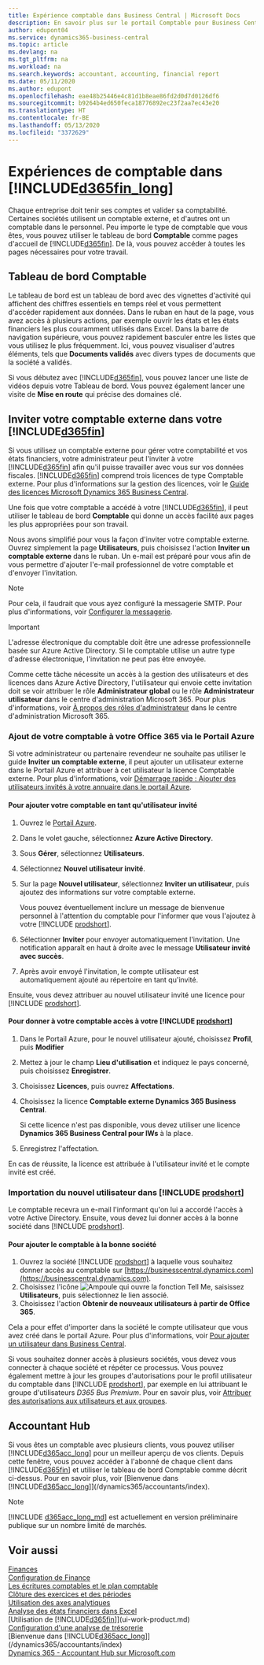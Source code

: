 ```yaml
---
title: Expérience comptable dans Business Central | Microsoft Docs
description: En savoir plus sur le portail Comptable pour Business Central et le tableau de bord Comptable qui prend en charge les comptables internes et externes de la société du client.
author: edupont04
ms.service: dynamics365-business-central
ms.topic: article
ms.devlang: na
ms.tgt_pltfrm: na
ms.workload: na
ms.search.keywords: accountant, accounting, financial report
ms.date: 05/11/2020
ms.author: edupont
ms.openlocfilehash: eae48b25446e4c81d1b8eae86fd2d0d7d0126df6
ms.sourcegitcommit: b9264b4ed650feca18776892ec23f2aa7ec43e20
ms.translationtype: HT
ms.contentlocale: fr-BE
ms.lasthandoff: 05/13/2020
ms.locfileid: "3372629"
---
```

# <a name="accountant-experiences-in-d365fin_long"></a>Expériences de comptable dans [!INCLUDE[d365fin_long](includes/d365fin_long_md.md)]
Chaque entreprise doit tenir ses comptes et valider sa comptabilité. Certaines sociétés utilisent un comptable externe, et d'autres ont un comptable dans le personnel. Peu importe le type de comptable que vous êtes, vous pouvez utiliser le tableau de bord **Comptable** comme pages d'accueil de [!INCLUDE[d365fin](includes/d365fin_md.md)]. De là, vous pouvez accéder à toutes les pages nécessaires pour votre travail.  

## <a name="accountant-role-center"></a>Tableau de bord Comptable
Le tableau de bord est un tableau de bord avec des vignettes d'activité qui affichent des chiffres essentiels en temps réel et vous permettent d'accéder rapidement aux données. Dans le ruban en haut de la page, vous avez accès à plusieurs actions, par exemple ouvrir les états et les états financiers les plus couramment utilisés dans Excel. Dans la barre de navigation supérieure, vous pouvez rapidement basculer entre les listes que vous utilisez le plus fréquemment. Ici, vous pouvez visualiser d'autres éléments, tels que **Documents validés** avec divers types de documents que la société a validés.  

Si vous débutez avec [!INCLUDE[d365fin](includes/d365fin_md.md)], vous pouvez lancer une liste de vidéos depuis votre Tableau de bord. Vous pouvez également lancer une visite de **Mise en route** qui précise des domaines clé.  

## <a name="inviting-your-external-accountant-to-your-d365fin"></a><a name="inviteaccountant"></a>Inviter votre comptable externe dans votre [!INCLUDE[d365fin](includes/d365fin_md.md)]
Si vous utilisez un comptable externe pour gérer votre comptabilité et vos états financiers, votre administrateur peut l'inviter à votre [!INCLUDE[d365fin](includes/d365fin_md.md)] afin qu'il puisse travailler avec vous sur vos données fiscales. [!INCLUDE[d365fin](includes/d365fin_md.md)] comprend trois licences de type Comptable externe. Pour plus d'informations sur la gestion des licences, voir le [Guide des licences Microsoft Dynamics 365 Business Central](https://go.microsoft.com/fwlink/?LinkId=871590).

Une fois que votre comptable a accédé à votre [!INCLUDE[d365fin](includes/d365fin_md.md)], il peut utiliser le tableau de bord **Comptable** qui donne un accès facilité aux pages les plus appropriées pour son travail.  

Nous avons simplifié pour vous la façon d'inviter votre comptable externe. Ouvrez simplement la page **Utilisateurs**, puis choisissez l'action **Inviter un comptable externe** dans le ruban. Un e-mail est préparé pour vous afin de vous permettre d'ajouter l'e-mail professionnel de votre comptable et d'envoyer l'invitation.  

> [!Note]  
> Pour cela, il faudrait que vous ayez configuré la messagerie SMTP. Pour plus d'informations, voir [Configurer la messagerie](admin-how-setup-email.md).   

<!-- ![Invite your accountant](./media/finance-invite-accountant/invite-accountant.png)-->

> [!IMPORTANT]  
> L'adresse électronique du comptable doit être une adresse professionnelle basée sur Azure Active Directory. Si le comptable utilise un autre type d'adresse électronique, l'invitation ne peut pas être envoyée. 
> 
> Comme cette tâche nécessite un accès à la gestion des utilisateurs et des licences dans Azure Active Directory, l'utilisateur qui envoie cette invitation doit se voir attribuer le rôle **Administrateur global** ou le rôle **Administrateur utilisateur** dans le centre d'administration Microsoft 365. Pour plus d'informations, voir [À propos des rôles d'administrateur](/microsoft-365/admin/add-users/about-admin-roles) dans le centre d'administration Microsoft 365.  

### <a name="adding-your-accountant-to-your-office-365-via-azure-portal"></a>Ajout de votre comptable à votre Office 365 via le Portail Azure

Si votre administrateur ou partenaire revendeur ne souhaite pas utiliser le guide **Inviter un comptable externe**, il peut ajouter un utilisateur externe dans le Portail Azure et attribuer à cet utilisateur la licence Comptable externe. Pour plus d'informations, voir [Démarrage rapide : Ajouter des utilisateurs invités à votre annuaire dans le portail Azure](/azure/active-directory/b2b/b2b-quickstart-add-guest-users-portal).

#### <a name="to-add-your-accountant-as-a-guest-user"></a>Pour ajouter votre comptable en tant qu'utilisateur invité

1. Ouvrez le [Portail Azure](https://portal.azure.com/).
2. Dans le volet gauche, sélectionnez **Azure Active Directory**.
3. Sous **Gérer**, sélectionnez **Utilisateurs**.
4. Sélectionnez **Nouvel utilisateur invité**.
5. Sur la page **Nouvel utilisateur**, sélectionnez **Inviter un utilisateur**, puis ajoutez des informations sur votre comptable externe.  

   Vous pouvez éventuellement inclure un message de bienvenue personnel à l'attention du comptable pour l'informer que vous l'ajoutez à votre [!INCLUDE [prodshort](includes/prodshort.md)].

6. Sélectionner **Inviter** pour envoyer automatiquement l'invitation. Une notification apparaît en haut à droite avec le message **Utilisateur invité avec succès**. 
7. Après avoir envoyé l'invitation, le compte utilisateur est automatiquement ajouté au répertoire en tant qu'invité.

Ensuite, vous devez attribuer au nouvel utilisateur invité une licence pour [!INCLUDE [prodshort](includes/prodshort.md)].

#### <a name="to-give-your-accountant-access-to-your-prodshort"></a>Pour donner à votre comptable accès à votre [!INCLUDE [prodshort](includes/prodshort.md)]

1. Dans le Portail Azure, pour le nouvel utilisateur ajouté, choisissez **Profil**, puis **Modifier**
2. Mettez à jour le champ **Lieu d'utilisation** et indiquez le pays concerné, puis choisissez **Enregistrer**.
3. Choisissez **Licences**, puis ouvrez **Affectations**.
4. Choisissez la licence **Comptable externe Dynamics 365 Business Central**.  

    Si cette licence n'est pas disponible, vous devez utiliser une licence **Dynamics 365 Business Central pour IWs** à la place.
5. Enregistrez l'affectation.

En cas de réussite, la licence est attribuée à l'utilisateur invité et le compte invité est créé.

### <a name="importing-the-new-user-into-prodshort"></a>Importation du nouvel utilisateur dans [!INCLUDE [prodshort](includes/prodshort.md)]

Le comptable recevra un e-mail l'informant qu'on lui a accordé l'accès à votre Active Directory. Ensuite, vous devez lui donner accès à la bonne société dans [!INCLUDE [prodshort](includes/prodshort.md)].

#### <a name="to-add-the-accountant-to-the-right-company"></a>Pour ajouter le comptable à la bonne société

1. Ouvrez la société [!INCLUDE [prodshort](includes/prodshort.md)] à laquelle vous souhaitez donner accès au comptable sur [https://businesscentral.dynamics.com](https://businesscentral.dynamics.com).
2. Choisissez l'icône ![Ampoule qui ouvre la fonction Tell Me](media/ui-search/search_small.png "Dites-moi ce que vous voulez faire"), saisissez **Utilisateurs**, puis sélectionnez le lien associé.  
3. Choisissez l'action **Obtenir de nouveaux utilisateurs à partir de Office 365**.

Cela a pour effet d'importer dans la société le compte utilisateur que vous avez créé dans le portail Azure. Pour plus d'informations, voir [Pour ajouter un utilisateur dans Business Central](ui-how-users-permissions.md#adduser).  

Si vous souhaitez donner accès à plusieurs sociétés, vous devez vous connecter à chaque société et répéter ce processus. Vous pouvez également mettre à jour les groupes d'autorisations pour le profil utilisateur du comptable dans [!INCLUDE [prodshort](includes/prodshort.md)], par exemple en lui attribuant le groupe d'utilisateurs *D365 Bus Premium*. Pour en savoir plus, voir [Attribuer des autorisations aux utilisateurs et aux groupes](ui-define-granular-permissions.md).  

## <a name="accountant-hub"></a>Accountant Hub

Si vous êtes un comptable avec plusieurs clients, vous pouvez utiliser [!INCLUDE[d365acc_long](includes/d365acc_long_md.md)] pour un meilleur aperçu de vos clients. Depuis cette fenêtre, vous pouvez accéder à l'abonné de chaque client dans [!INCLUDE[d365fin](includes/d365fin_md.md)] et utiliser le tableau de bord Comptable comme décrit ci-dessus. Pour en savoir plus, voir [Bienvenue dans [!INCLUDE[d365acc_long](includes/d365acc_long_md.md)]](/dynamics365/accountants/index).  

> [!NOTE]
> [!INCLUDE [d365acc_long_md](includes/d365acc_long_md.md)] est actuellement en version préliminaire publique sur un nombre limité de marchés.

## <a name="see-also"></a>Voir aussi

[Finances](finance.md)  
[Configuration de Finance](finance-setup-finance.md)  
[Les écritures comptables et le plan comptable](finance-general-ledger.md)  
[Clôture des exercices et des périodes](year-close-years-periods.md)  
[Utilisation des axes analytiques](finance-dimensions.md)  
[Analyse des états financiers dans Excel](finance-analyze-excel.md)  
[Utilisation de [!INCLUDE[d365fin](includes/d365fin_md.md)]](ui-work-product.md)  
[Configuration d'une analyse de trésorerie](finance-setup-cash-flow-analyses.md)  
[Bienvenue dans [!INCLUDE[d365acc_long](includes/d365acc_long_md.md)]](/dynamics365/accountants/index)  
[Dynamics 365 - Accountant Hub sur Microsoft.com](https://www.microsoft.com/dynamics365/financial-insights-for-accountants)  
